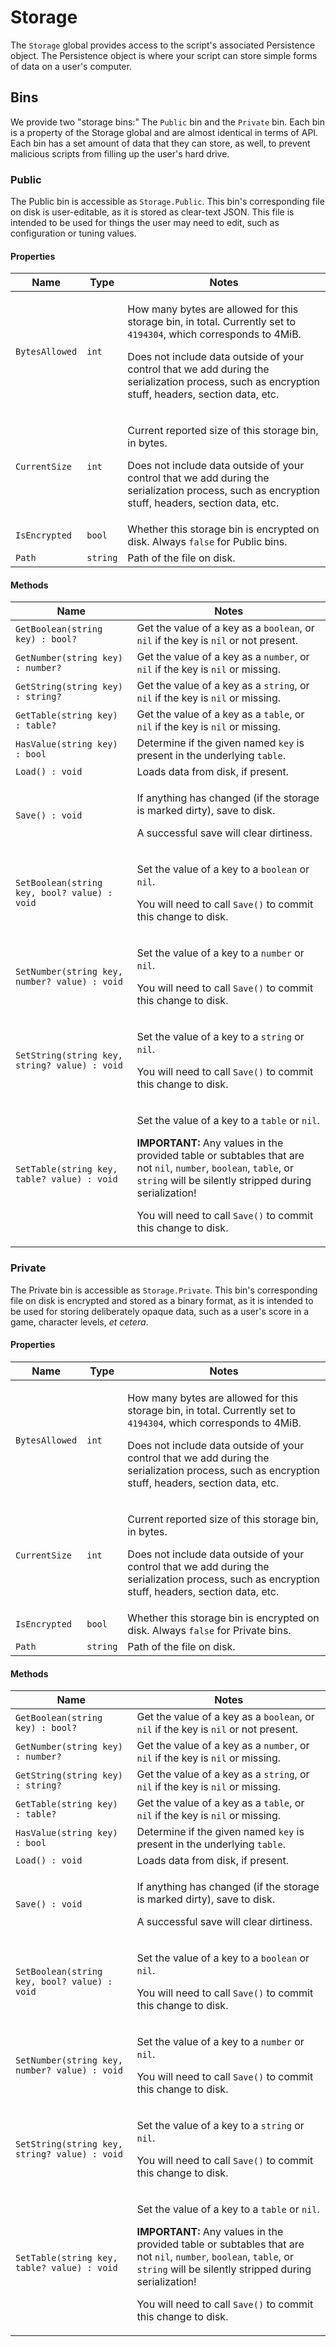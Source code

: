 # Storage

The `Storage` global provides access to the script's associated Persistence object.  The Persistence object is where your script can store simple forms of data on a user's computer.

## Bins

We provide two "storage bins:" The `Public` bin and the `Private` bin. Each bin is a property of the Storage global and are almost identical in terms of API. Each bin has a set amount of data that they can store, as well, to prevent malicious scripts from filling up the user's hard drive.

### Public

The Public bin is accessible as `Storage.Public`.  This bin's corresponding file on disk is user-editable, as it is stored as clear-text JSON.  This file is intended to be used for things the user may need to edit, such as configuration or tuning values.

#### Properties

| Name | Type | Notes |
| --- | --- | --- |
| `BytesAllowed` | `int` | <p>How many bytes are allowed for this storage bin, in total. Currently set to `4194304`, which corresponds to 4MiB.</p><p>Does not include data outside of your control that we add during the serialization process, such as encryption stuff, headers, section data, etc.</p> |
| `CurrentSize` | `int` | <p>Current reported size of this storage bin, in bytes.</p><p>Does not include data outside of your control that we add during the serialization process, such as encryption stuff, headers, section data, etc. </p> |
| `IsEncrypted` | `bool` | Whether this storage bin is encrypted on disk. Always `false` for Public bins. |
| `Path` | `string` | Path of the file on disk. |

#### Methods

| Name | Notes |
| --- | --- |
| `GetBoolean(string key) : bool?` | Get the value of a key as a `boolean`, or `nil` if the key is `nil` or not present. |
| `GetNumber(string key) : number?` | Get the value of a key as a `number`, or `nil` if the key is `nil` or missing. |
| `GetString(string key) : string?` | Get the value of a key as a `string`, or `nil` if the key is `nil` or missing. |
| `GetTable(string key) : table?` | Get the value of a key as a `table`, or `nil` if the key is `nil` or missing. |
| `HasValue(string key) : bool` | Determine if the given named `key` is present in the underlying `table`. |
| `Load() : void` | Loads data from disk, if present. |
| `Save() : void` | <p>If anything has changed (if the storage is marked dirty), save to disk.</p><p>A successful save will clear dirtiness.</p> |
| `SetBoolean(string key, bool? value) : void` | <p>Set the value of a key to a `boolean` or `nil`.</p><p>You will need to call `Save()` to commit this change to disk.</p> |
| `SetNumber(string key, number? value) : void` | <p>Set the value of a key to a `number` or `nil`.</p><p>You will need to call `Save()` to commit this change to disk.</p> |
| `SetString(string key, string? value) : void` | <p>Set the value of a key to a `string` or `nil`.</p><p>You will need to call `Save()` to commit this change to disk.</p> |
| `SetTable(string key, table? value) : void` | <p>Set the value of a key to a `table` or `nil`.</p><p>**IMPORTANT:** Any values in the provided table or subtables that are not `nil`, `number`, `boolean`, `table`, or `string` will be silently stripped during serialization!</p><p>You will need to call `Save()` to commit this change to disk.</p> |

### Private

The Private bin is accessible as `Storage.Private`.  This bin's corresponding file on disk is encrypted and stored as a binary format, as it is intended to be used for storing deliberately opaque data, such as a user's score in a game, character levels, *et cetera*.

#### Properties

| Name | Type | Notes |
| --- | --- | --- |
| `BytesAllowed` | `int` | <p>How many bytes are allowed for this storage bin, in total. Currently set to `4194304`, which corresponds to 4MiB.</p><p>Does not include data outside of your control that we add during the serialization process, such as encryption stuff, headers, section data, etc.</p> |
| `CurrentSize` | `int` | <p>Current reported size of this storage bin, in bytes.</p><p>Does not include data outside of your control that we add during the serialization process, such as encryption stuff, headers, section data, etc.</p> |
| `IsEncrypted` | `bool` | Whether this storage bin is encrypted on disk. Always `false` for Private bins. |
| `Path` | `string` | Path of the file on disk. |

#### Methods

| Name | Notes |
| --- | --- |
| `GetBoolean(string key) : bool?` | Get the value of a key as a `boolean`, or `nil` if the key is `nil` or not present. |
| `GetNumber(string key) : number?` | Get the value of a key as a `number`, or `nil` if the key is `nil` or missing. |
| `GetString(string key) : string?` | Get the value of a key as a `string`, or `nil` if the key is `nil` or missing. |
| `GetTable(string key) : table?` | Get the value of a key as a `table`, or `nil` if the key is `nil` or missing. |
| `HasValue(string key) : bool` | Determine if the given named `key` is present in the underlying `table`. |
| `Load() : void` | Loads data from disk, if present. |
| `Save() : void` | <p>If anything has changed (if the storage is marked dirty), save to disk.</p><p>A successful save will clear dirtiness.</p> |
| `SetBoolean(string key, bool? value) : void` | <p>Set the value of a key to a `boolean` or `nil`.</p><p>You will need to call `Save()` to commit this change to disk.</p> |
| `SetNumber(string key, number? value) : void` | <p>Set the value of a key to a `number` or `nil`.</p><p>You will need to call `Save()` to commit this change to disk.</p> |
| `SetString(string key, string? value) : void` | <p>Set the value of a key to a `string` or `nil`.</p><p>You will need to call `Save()` to commit this change to disk.</p> |
| `SetTable(string key, table? value) : void` | <p>Set the value of a key to a `table` or `nil`.</p><p>**IMPORTANT:** Any values in the provided table or subtables that are not `nil`, `number`, `boolean`, `table`, or `string` will be silently stripped during serialization!</p><p>You will need to call `Save()` to commit this change to disk.</p> |